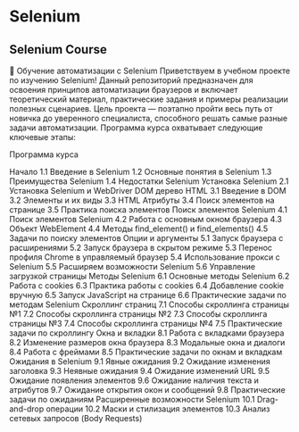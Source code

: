 # Selenium
## Selenium Course 
🚀 Обучение автоматизации с Selenium Приветствуем в учебном проекте по изучению Selenium! Данный репозиторий предназначен для освоения принципов автоматизации браузеров и включает теоретический материал, практические задания и примеры реализации полезных сценариев. Цель проекта — поэтапно пройти весь путь от новичка до уверенного специалиста, способного решать самые разные задачи автоматизации. Программа курса охватывает следующие ключевые этапы:

Программа курса

Начало 1.1 Введение в Selenium
1.2 Основные понятия в Selenium
1.3 Преимущества Selenium
1.4 Недостатки Selenium
Установка Selenium 2.1 Установка Selenium и WebDriver
DOM дерево HTML 3.1 Введение в DOM
3.2 Элементы и их виды
3.3 HTML Атрибуты
3.4 Поиск элементов на странице
3.5 Практика поиска элементов
Поиск элементов Selenium 4.1 Поиск элементов Selenium
4.2 Работа с основным окном браузера
4.3 Объект WebElement
4.4 Методы find_element() и find_elements()
4.5 Задачи по поиску элементов
Опции и аргументы 5.1 Запуск браузера с расширениями
5.2 Запуск браузера в скрытом режиме
5.3 Перенос профиля Chrome в управляемый браузер
5.4 Использование прокси с Selenium
5.5 Расширяем возможности Selenium
5.6 Управление загрузкой страницы
Методы Selenium 6.1 Основные методы Selenium
6.2 Работа с cookies
6.3 Практика работы с cookies
6.4 Добавление cookie вручную
6.5 Запуск JavaScript на странице
6.6 Практические задачи по методам Selenium
Скроллинг страниц 7.1 Способы скроллинга страницы №1
7.2 Способы скроллинга страницы №2
7.3 Способы скроллинга страницы №3
7.4 Способы скроллинга страницы №4
7.5 Практические задачи по скроллингу
Окна и вкладки 8.1 Работа с вкладками браузера
8.2 Изменение размеров окна браузера
8.3 Модальные окна и диалоги
8.4 Работа с фреймами
8.5 Практические задачи по окнам и вкладкам
Ожидания в Selenium 9.1 Явные ожидания
9.2 Ожидание изменения заголовка
9.3 Неявные ожидания
9.4 Ожидание изменений URL
9.5 Ожидание появления элементов
9.6 Ожидание наличия текста и атрибутов
9.7 Ожидание открытия окон и сообщений
9.8 Практические задачи по ожиданиям
Расширенные возможности Selenium 10.1 Drag-and-drop операции
10.2 Маски и стилизация элементов
10.3 Анализ сетевых запросов (Body Requests)
